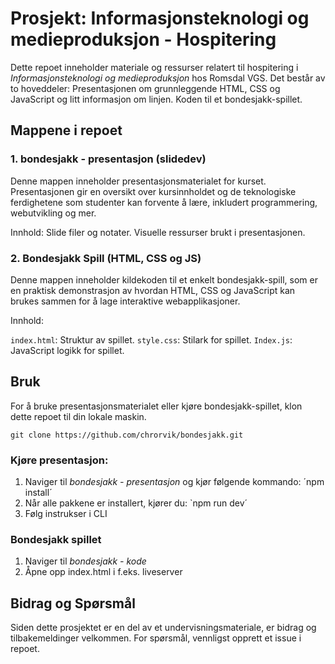 # Prosjekt: Informasjonsteknologi og medieproduksjon - Hospitering

Dette repoet inneholder materiale og ressurser relatert til hospitering i _Informasjonsteknologi og medieproduksjon_ hos Romsdal VGS. Det består av to hoveddeler: Presentasjonen om grunnleggende HTML, CSS og JavaScript og litt informasjon om linjen. Koden til et bondesjakk-spillet. 

## Mappene i repoet

### 1. bondesjakk - presentasjon (slidedev)
Denne mappen inneholder presentasjonsmaterialet for kurset. Presentasjonen gir en oversikt over kursinnholdet og de teknologiske ferdighetene som studenter kan forvente å lære, inkludert programmering, webutvikling og mer.

Innhold:
Slide filer og notater.
Visuelle ressurser brukt i presentasjonen.


### 2. Bondesjakk Spill (HTML, CSS og JS)
Denne mappen inneholder kildekoden til et enkelt bondesjakk-spill, som er en praktisk demonstrasjon av hvordan HTML, CSS og JavaScript kan brukes sammen for å lage interaktive webapplikasjoner.

Innhold:

`index.html`: Struktur av spillet.
`style.css`: Stilark for spillet.
`Index.js`: JavaScript logikk for spillet.

## Bruk
For å bruke presentasjonsmaterialet eller kjøre bondesjakk-spillet, klon dette repoet til din lokale maskin.

`git clone https://github.com/chrorvik/bondesjakk.git`

### Kjøre presentasjon:
1. Naviger til _bondesjakk - presentasjon_ og kjør følgende kommando:
    ´npm install´
2. Når alle pakkene er installert, kjører du:
   `npm run dev´
3. Følg instrukser i CLI
   
### Bondesjakk spillet
1. Naviger til _bondesjakk - kode_
2. Åpne opp index.html i f.eks. liveserver

## Bidrag og Spørsmål
Siden dette prosjektet er en del av et undervisningsmateriale, er bidrag og tilbakemeldinger velkommen. For spørsmål, vennligst opprett et issue i repoet.